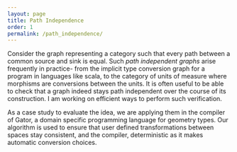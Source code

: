 ```yaml
---
layout: page
title: Path Independence
order: 1
permalink: /path_independence/
---
```


Consider the graph representing a category such that every path between a common source and sink is equal. 
Such <em>path independent graphs</em> arise frequently in practice- from the implicit type conversion graph for a program in languages like scala, to the category of units of measure where morphisms are conversions between the units.
It is often useful to be able to check that a graph indeed stays path independent over the course of its construction. I am working on efficient ways to perform such verification.

As a case study to evaluate the idea, we are applying them in the compiler of Gator, a domain specific programming language for geometry types. Our algorithm is used to ensure that user defined transformations between spaces stay consistent, and the compiler, deterministic as it makes automatic conversion choices.